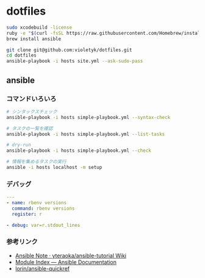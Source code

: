 dotfiles
========


```sh
sudo xcodebuild -license
ruby -e "$(curl -fsSL https://raw.githubusercontent.com/Homebrew/install/master/install)"
brew install ansible
```

```sh
git clone git@github.com:violetyk/dotfiles.git
cd dotfiles
ansible-playbook -i hosts site.yml --ask-sudo-pass
```


## ansible

### コマンドいろいろ

```sh
# シンタックスチェック
ansible-playbook -i hosts simple-playbook.yml --syntax-check

# タスクの一覧を確認
ansible-playbook -i hosts simple-playbook.yml --list-tasks

# dry-run
ansible-playbook -i hosts simple-playbook.yml --check

# 情報を集めるタスクの実行
ansible -i hosts localhost -m setup
```

### デバッグ

```yml
---
- name: rbenv versions
  command: rbenv versions
  register: r

- debug: var=r.stdout_lines
```

### 参考リンク
- [Ansible Note · yteraoka/ansible-tutorial Wiki](https://github.com/yteraoka/ansible-tutorial/wiki/Ansible-Note)
- [Module Index — Ansible Documentation](http://docs.ansible.com/ansible/modules_by_category.html)
- [lorin/ansible-quickref](https://github.com/lorin/ansible-quickref)
